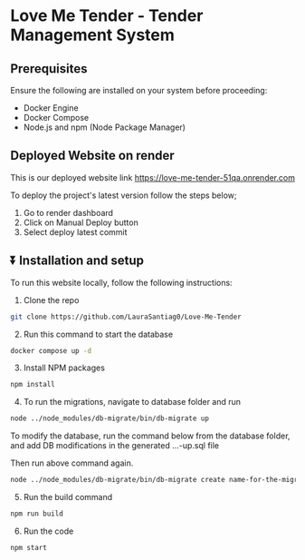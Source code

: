 # Love Me Tender - Tender Management System

## Prerequisites

Ensure the following are installed on your system before proceeding:

- Docker Engine
- Docker Compose
- Node.js and npm (Node Package Manager)

## Deployed Website on render

This is our deployed website link https://love-me-tender-51qa.onrender.com

To deploy the project's latest version follow the steps below;

1. Go to render dashboard
2. Click on Manual Deploy button
3. Select deploy latest commit

## ⏬ Installation and setup

To run this website locally, follow the following instructions:

1. Clone the repo

```sh
git clone https://github.com/LauraSantiag0/Love-Me-Tender
```

2. Run this command to start the database

```sh
docker compose up -d
```

3. Install NPM packages

```sh
npm install
```

4. To run the migrations, navigate to database folder and run

```sh
node ../node_modules/db-migrate/bin/db-migrate up
```

To modify the database, run the command below from the database folder, and add DB modifications in the generated ...-up.sql file

Then run above command again.

```sh
node ../node_modules/db-migrate/bin/db-migrate create name-for-the-migration --sql-file
```

5. Run the build command

```sh
npm run build
```

6. Run the code

```sh
npm start
```
